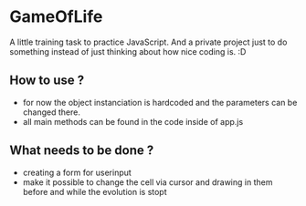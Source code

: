 # GameOfLife
A little training task to practice JavaScript.
And a private project just to do something instead of just thinking about how nice coding is. :D

## How to use ? 
- for now the object instanciation is hardcoded and the parameters can be changed there.
- all main methods can be found in the code inside of app.js

## What needs to be done ?
- creating a form for userinput
- make it possible to change the cell via cursor and drawing in them before and while the evolution is stopt
